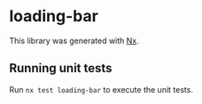 # loading-bar

This library was generated with [Nx](https://nx.dev).

## Running unit tests

Run `nx test loading-bar` to execute the unit tests.
